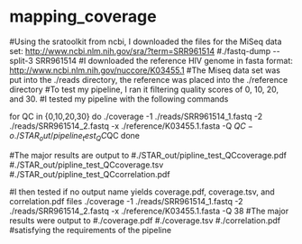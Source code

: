 # mapping_coverage

#Using the sratoolkit from ncbi, I downloaded the files for the MiSeq data set:  http://www.ncbi.nlm.nih.gov/sra/?term=SRR961514
#./fastq-dump --split-3 SRR961514
#I downloaded the reference HIV genome in fasta format: http://www.ncbi.nlm.nih.gov/nuccore/K03455.1
#The Miseq data set was put into the ./reads directory, the reference was placed into the ./reference directory
#To test my pipeline, I ran it filtering quality scores of 0, 10, 20, and 30. 
#I tested my pipeline with the following commands

for QC in {0,10,20,30}
do
./coverage -1 ./reads/SRR961514_1.fastq -2 ./reads/SRR961514_2.fastq  -x ./reference/K03455.1.fasta -Q $QC -o ./STAR_out/pipeline_test_QC$QC
done

#The major results are output to 
#./STAR_out/pipline_test_QC<QC filter>coverage.pdf
#./STAR_out/pipline_test_QC<QC filter>coverage.tsv
#./STAR_out/pipline_test_QC<QC filter>correlation.pdf

#I then tested if no output name yields coverage.pdf, coverage.tsv, and correlation.pdf files
./coverage -1 ./reads/SRR961514_1.fastq -2 ./reads/SRR961514_2.fastq  -x ./reference/K03455.1.fasta -Q 38
#The major results were output to 
#./coverage.pdf
#./coverage.tsv
#./correlation.pdf
#satisfying the requirements of the pipeline
